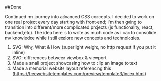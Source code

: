 ##Done

Continued my journey into advanced CSS concepts.
I decided to work on one real project every day starting with front-end; i'm then going to transition into different/more complicated projects (js functionality, react, backend,etc).
The idea here is to write as much code as i can to consolide my knowledge while i still explore new concepts and technologies.

1. SVG: Why, What & How (superlight weight, no http request if you put it inline)
2. SVG: differences between viewbox & viewport
3. Made a small project showcasing how to clip an image to text
4. Made a memorial website layout referencing this (https://freewebsitetemplates.com/preview/template3/index.html)